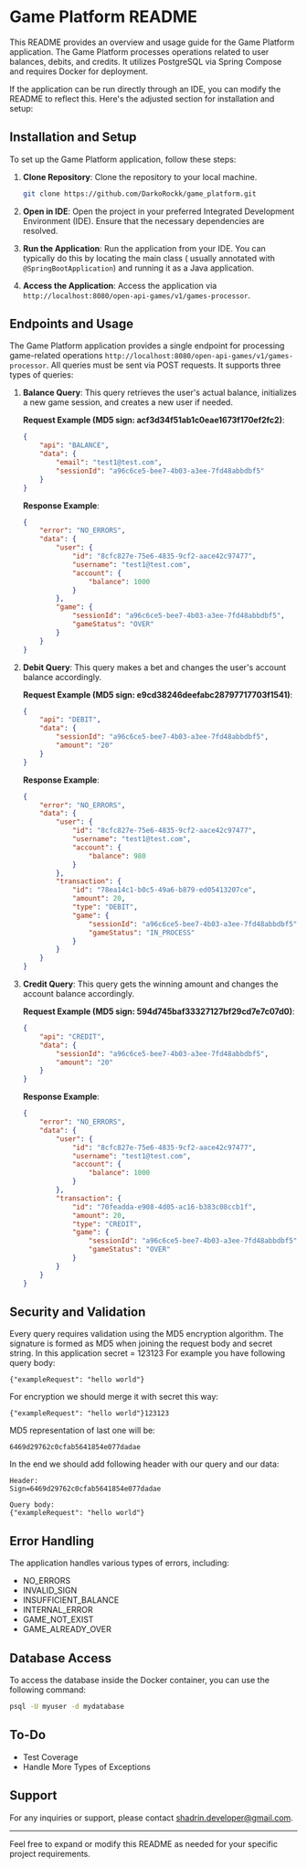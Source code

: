 # Game Platform README

This README provides an overview and usage guide for the Game Platform application. The Game Platform processes
operations related to user balances, debits, and credits. It utilizes PostgreSQL via Spring Compose and requires Docker
for deployment.

If the application can be run directly through an IDE, you can modify the README to reflect this. Here's the adjusted
section for installation and setup:

## Installation and Setup

To set up the Game Platform application, follow these steps:

1. **Clone Repository**: Clone the repository to your local machine.

    ```bash
    git clone https://github.com/DarkoRockk/game_platform.git
    ```

2. **Open in IDE**: Open the project in your preferred Integrated Development Environment (IDE). Ensure that the
   necessary dependencies are resolved.

3. **Run the Application**: Run the application from your IDE. You can typically do this by locating the main class (
   usually annotated with `@SpringBootApplication`) and running it as a Java application.

4. **Access the Application**: Access the application via `http://localhost:8080/open-api-games/v1/games-processor`.

## Endpoints and Usage

The Game Platform application provides a single endpoint for processing game-related operations `http://localhost:8080/open-api-games/v1/games-processor`. All queries must be sent via POST requests. It supports three types
of queries:

1. **Balance Query**: This query retrieves the user's actual balance, initializes a new game session, and creates a new
   user if needed.

   **Request Example (MD5 sign: acf3d34f51ab1c0eae1673f170ef2fc2)**:
    ```json
    {
        "api": "BALANCE",
        "data": {
            "email": "test1@test.com",
            "sessionId": "a96c6ce5-bee7-4b03-a3ee-7fd48abbdbf5"
        }
    }
    ```

   **Response Example**:
    ```json
    {
        "error": "NO_ERRORS",
        "data": {
            "user": {
                "id": "8cfc827e-75e6-4835-9cf2-aace42c97477",
                "username": "test1@test.com",
                "account": {
                    "balance": 1000
                }
            },
            "game": {
                "sessionId": "a96c6ce5-bee7-4b03-a3ee-7fd48abbdbf5",
                "gameStatus": "OVER"
            }
        }
    }
    ```

2. **Debit Query**: This query makes a bet and changes the user's account balance accordingly.

   **Request Example (MD5 sign: e9cd38246deefabc28797717703f1541)**:
    ```json
    {
        "api": "DEBIT",
        "data": {
            "sessionId": "a96c6ce5-bee7-4b03-a3ee-7fd48abbdbf5",
            "amount": "20"
        }
    }
    ```

   **Response Example**:
    ```json
    {
        "error": "NO_ERRORS",
        "data": {
            "user": {
                "id": "8cfc827e-75e6-4835-9cf2-aace42c97477",
                "username": "test1@test.com",
                "account": {
                    "balance": 980
                }
            },
            "transaction": {
                "id": "78ea14c1-b0c5-49a6-b879-ed05413207ce",
                "amount": 20,
                "type": "DEBIT",
                "game": {
                    "sessionId": "a96c6ce5-bee7-4b03-a3ee-7fd48abbdbf5",
                    "gameStatus": "IN_PROCESS"
                }
            }
        }
    }
    ```

3. **Credit Query**: This query gets the winning amount and changes the account balance accordingly.

   **Request Example (MD5 sign: 594d745baf33327127bf29cd7e7c07d0)**:
    ```json
    {
        "api": "CREDIT",
        "data": {
            "sessionId": "a96c6ce5-bee7-4b03-a3ee-7fd48abbdbf5",
            "amount": "20"
        }
    }
    ```

   **Response Example**:
    ```json
    {
        "error": "NO_ERRORS",
        "data": {
            "user": {
                "id": "8cfc827e-75e6-4835-9cf2-aace42c97477",
                "username": "test1@test.com",
                "account": {
                    "balance": 1000
                }
            },
            "transaction": {
                "id": "70feadda-e908-4d05-ac16-b383c08ccb1f",
                "amount": 20,
                "type": "CREDIT",
                "game": {
                    "sessionId": "a96c6ce5-bee7-4b03-a3ee-7fd48abbdbf5",
                    "gameStatus": "OVER"
                }
            }
        }
    }
    ```

## Security and Validation

Every query requires validation using the MD5 encryption algorithm. The signature is formed as MD5 when joining the
request body and secret string. In this application secret = 123123 
For example you have following query body:

```
{"exampleRequest": "hello world"}
```
For encryption we should merge it with secret this way:

```
{"exampleRequest": "hello world"}123123
```
MD5 representation of last one will be:
```
6469d29762c0cfab5641854e077dadae
```
In the end we should add following header with our query and our data:
```
Header:
Sign=6469d29762c0cfab5641854e077dadae

Query body:
{"exampleRequest": "hello world"}
```

## Error Handling

The application handles various types of errors, including:

- NO_ERRORS
- INVALID_SIGN
- INSUFFICIENT_BALANCE
- INTERNAL_ERROR
- GAME_NOT_EXIST
- GAME_ALREADY_OVER

## Database Access

To access the database inside the Docker container, you can use the following command:

```bash
psql -U myuser -d mydatabase
```

## To-Do

- Test Coverage
- Handle More Types of Exceptions

## Support

For any inquiries or support, please contact [shadrin.developer@gmail.com](mailto:shadrin.developer@gmail.com).

---

Feel free to expand or modify this README as needed for your specific project requirements.